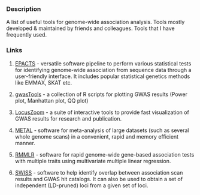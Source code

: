 ### Description
A list of useful tools for genome-wide association analysis. Tools mostly developed &amp; maintained by friends and colleagues. Tools that I have frequently used.

### Links
1. [EPACTS](https://genome.sph.umich.edu/wiki/EPACTS) - versatile software pipeline to perform various statistical tests for identifying genome-wide association from sequence data through a user-friendly interface. 
It includes popular statistical genetics methods like EMMAX, SKAT etc.

2. [gwasTools](https://github.com/ilarsf/gwasTools) - a collection of R scripts for plotting GWAS results (Power plot, Manhattan plot, QQ plot)

3. [LocusZoom](http://locuszoom.sph.umich.edu/) - a suite of interactive tools to provide fast visualization of GWAS results for research and publication.

4. [METAL](https://genome.sph.umich.edu/wiki/METAL_Documentation) - software for meta-analysis of large datasets (such as several whole genome scans) in a convenient, rapid and memory efficient manner.

5. [RMMLR](http://www.biostat.umn.edu/~saonli/publication.htm) - software for rapid genome-wide gene-based association tests with multiple traits using multivariate multiple linear regression.

6. [SWISS](https://github.com/welchr/swiss) - software to help identify overlap between association scan results and GWAS hit catalogs.
It can also be used to obtain a set of independent (LD-pruned) loci from a given set of loci.

